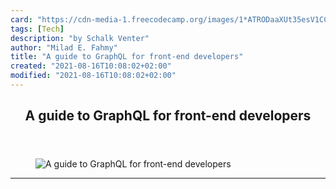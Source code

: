```yaml
---
card: "https://cdn-media-1.freecodecamp.org/images/1*ATRODaaXUt35esV1CCFvwg.png"
tags: [Tech]
description: "by Schalk Venter"
author: "Milad E. Fahmy"
title: "A guide to GraphQL for front-end developers"
created: "2021-08-16T10:08:02+02:00"
modified: "2021-08-16T10:08:02+02:00"
---
```

<div class="site-wrapper">
<main id="site-main" class="site-main outer">
<div class="inner">
<article class="post-full post tag-tech tag-graphql tag-front-end-development tag-javascript tag-web-development ">
<header class="post-full-header">
<h1 class="post-full-title">A guide to GraphQL for front-end developers</h1>
</header>
<figure class="post-full-image">
<picture>
<source media="(max-width: 700px)" sizes="1px" srcset="data:image/gif;base64,R0lGODlhAQABAIAAAAAAAP///yH5BAEAAAAALAAAAAABAAEAAAIBRAA7 1w">
<source media="(min-width: 701px)" sizes="(max-width: 800px) 400px,
(max-width: 1170px) 700px,
1400px" srcset="https://cdn-media-1.freecodecamp.org/images/1*ATRODaaXUt35esV1CCFvwg.png 300w,
https://cdn-media-1.freecodecamp.org/images/1*ATRODaaXUt35esV1CCFvwg.png 600w,
https://cdn-media-1.freecodecamp.org/images/1*ATRODaaXUt35esV1CCFvwg.png 1000w,
https://cdn-media-1.freecodecamp.org/images/1*ATRODaaXUt35esV1CCFvwg.png 2000w">
<img onerror="this.style.display='none'" src="https://cdn-media-1.freecodecamp.org/images/1*ATRODaaXUt35esV1CCFvwg.png" alt="A guide to GraphQL for front-end developers">
</picture>
</figure>
<section class="post-full-content">
<div class="post-content medium-migrated-article">
</div>
<hr>
</section>
</article>
</div>
</main>
</div>
<!-- Google Tag Manager (noscript) -->
<!-- End Google Tag Manager (noscript) -->
